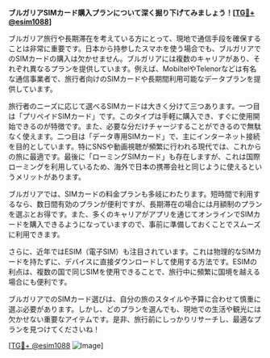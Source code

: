 **ブルガリアSIMカード購入プランについて深く掘り下げてみましょう！[[TG💪+ @esim1088](https://t.me/s/esim1088)]**

ブルガリア旅行や長期滞在を考えている方にとって、現地で通信手段を確保することは非常に重要です。日本から持参したスマホを使う場合でも、ブルガリアでのSIMカードの購入は欠かせません。ブルガリアには複数のキャリアがあり、それぞれ異なるプランを提供しています。例えば、MobiltelやTelenorなどは有名な通信事業者で、旅行者向けのSIMカードや長期間利用可能なデータプランを提供しています。

旅行者のニーズに応じて選べるSIMカードは大きく分けて三つあります。一つ目は「プリペイドSIMカード」です。このタイプは手軽に購入でき、すぐに使用開始できるのが特徴です。また、必要な分だけチャージすることができるので無駄なく使えます。二つ目は「データ専用SIMカード」で、主にインターネット接続を目的としています。特にSNSや動画視聴が頻繁に行われる現代では、これからの旅に最適です。最後に「ローミングSIMカード」も存在しますが、これは国際ローミングを利用しているため、海外で日本の携帯会社と同じように使えるというメリットがあります。

ブルガリアでは、SIMカードの料金プランも多岐にわたります。短時間で利用するなら、数日間有効のプランが便利ですが、長期滞在の場合には月額制のプランを選ぶとお得です。また、多くのキャリアがアプリを通じてオンラインでSIMカードを購入できるようになっていますので、事前に準備しておくことでスムーズに利用できます。

さらに、近年ではESIM（電子SIM）も注目されています。これは物理的なSIMカードを持たずに、デバイスに直接ダウンロードして使用する方法です。ESIMの利点は、複数の国で同じSIMを使用できることで、旅行中に頻繁に国境を越える場合にも便利です。

ブルガリアでのSIMカード選びは、自分の旅のスタイルや予算に合わせて慎重に選ぶ必要があります。しかし、どのプランを選んでも、現地での生活や観光には欠かせない重要なアイテムです。是非、旅行前にしっかりリサーチし、最適なプランを見つけてくださいね！

[[TG💪+ @esim1088](https://t.me/s/esim1088) ![Image](https://i.postimg.cc/Y0z9fWf4/image.png)]